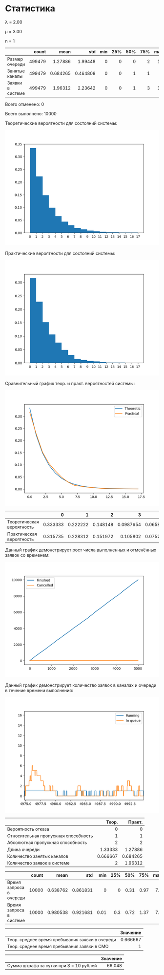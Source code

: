# Статистика

λ = 2.00



μ = 3.00



n = 1



|                  |   count |     mean |      std |   min |   25% |   50% |   75% |   max |
|:-----------------|--------:|---------:|---------:|------:|------:|------:|------:|------:|
| Размер очереди   |  499479 | 1.27886  | 1.99448  |     0 |     0 |     0 |     2 |    16 |
| Занятые каналы   |  499479 | 0.684265 | 0.464808 |     0 |     0 |     1 |     1 |     1 |
| Заявки в системе |  499479 | 1.96312  | 2.23642  |     0 |     0 |     1 |     3 |    17 |



Всего отменено: 0



Всего выполнено: 10000



Теоретические вероятности для состояний системы:

![hist](hists/20112021_025913-1.png)



Практические вероятности для состояний системы:

![hist](hists/20112021_025913.png)



Сравнительный график теор. и практ. вероятностей системы:

![hist](hists/20112021_025913-4.png)



|                           |        0 |        1 |        2 |         3 |         4 |         5 |         6 |         7 |         8 |          9 |         10 |         11 |         12 |          13 |          14 |          15 |          16 |          17 |
|:--------------------------|---------:|---------:|---------:|----------:|----------:|----------:|----------:|----------:|----------:|-----------:|-----------:|-----------:|-----------:|------------:|------------:|------------:|------------:|------------:|
| Теоретическая вероятность | 0.333333 | 0.222222 | 0.148148 | 0.0987654 | 0.0658436 | 0.0438957 | 0.0292638 | 0.0195092 | 0.0130061 | 0.00867076 | 0.00578051 | 0.00385367 | 0.00256912 | 0.00171274  | 0.00114183  | 0.000761219 | 0.00050748  | 0.00033832  |
| Практическая вероятность  | 0.315735 | 0.228312 | 0.151972 | 0.105802  | 0.0752364 | 0.0483764 | 0.0286218 | 0.0151378 | 0.0113138 | 0.0075799  | 0.00534757 | 0.00302115 | 0.00121126 | 0.000822857 | 0.000826862 | 0.000346361 | 0.000224234 | 0.000112117 |



Данный график демонстрирует рост числа выполненных и отменённых заявок со временем:

![graph](hists/20112021_025913-2.png)



Данный график демонстрирует количество заявок в каналах и очереди в течение времени выполнения:

![graph](hists/20112021_025913-3.png)



|                                      |    Теор. |   Практ. |
|:-------------------------------------|---------:|---------:|
| Вероятность отказа                   | 0        | 0        |
| Относительная пропускная способность | 1        | 1        |
| Абсолютная пропускная способность    | 2        | 2        |
| Длина очереди                        | 1.33333  | 1.27886  |
| Количество занятых каналов           | 0.666667 | 0.684265 |
| Количество заявок в системе          | 2        | 1.96312  |



|                         |   count |     mean |      std |   min |   25% |   50% |   75% |   max |
|:------------------------|--------:|---------:|---------:|------:|------:|------:|------:|------:|
| Время запроса в очереди |   10000 | 0.638762 | 0.861831 |  0    |   0   |  0.31 |  0.97 |   7.2 |
| Время запроса в системе |   10000 | 0.980538 | 0.921681 |  0.01 |   0.3 |  0.72 |  1.37 |   7.5 |



|                                                 |   Значение |
|:------------------------------------------------|-----------:|
| Теор. среднее время пребывания заявки в очереди |   0.666667 |
| Теор. среднее время пребывания заявки в СМО     |   1        |



|                                         |   Значение |
|:----------------------------------------|-----------:|
| Сумма штрафа за сутки при S = 10 рублей |     66.048 |




